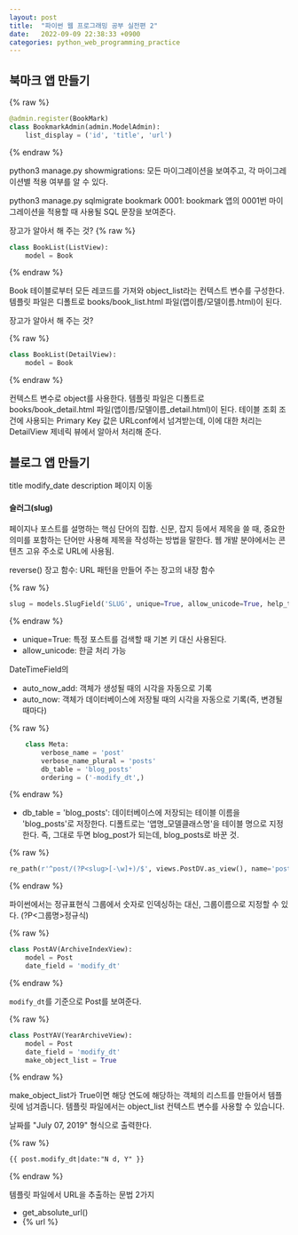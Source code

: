 ```yaml
---
layout: post
title:  "파이썬 웹 프로그래밍 공부 실전편 2"
date:   2022-09-09 22:38:33 +0900
categories: python_web_programming_practice
---
```



## 북마크 앱 만들기

{% raw %}
```python
@admin.register(BookMark)
class BookmarkAdmin(admin.ModelAdmin):
    list_display = ('id', 'title', 'url')
```
{% endraw %}



python3 manage.py showmigrations: 모든 마이그레이션을 보여주고, 각 마이그레이션별 적용 여부를 알 수 있다.

python3 manage.py sqlmigrate bookmark 0001: bookmark 앱의 0001번 마이그레이션을 적용할 때 사용될 SQL 문장을 보여준다.



장고가 알아서 해 주는 것?
{% raw %}
```python
class BookList(ListView):
    model = Book

```
{% endraw %}

Book 테이블로부터 모든 레코드를 가져와 object_list라는 컨텍스트 변수를 구성한다. 템플릿 파일은 디폴트로 books/book_list.html 파일(앱이름/모델이름.html)이 된다.

장고가 알아서 해 주는 것?

{% raw %}
```python
class BookList(DetailView):
    model = Book
```
{% endraw %}

컨텍스트 변수로 object를 사용한다. 템플릿 파일은 디폴트로 books/book_detail.html 파일(앱이름/모델이름_detail.html)이 된다. 테이블 조회 조건에 사용되는 Primary Key 값은 URLconf에서 넘겨받는데, 이에 대한 처리는 DetailView 제네릭 뷰에서 알아서 처리해 준다.


## 블로그 앱 만들기

title
modify_date
description
페이지 이동



#### 슬러그(slug)
페이지나 포스트를 설명하는 핵심 단어의 집합. 신문, 잡지 등에서 제목을 쓸 때, 중요한 의미를 포함하는 단어만 사용해 제목을 작성하는 방법을 말한다. 웹 개발 분야에서는 콘텐츠 고유 주소로 URL에 사용됨.


reverse() 장고 함수: URL 패턴을 만들어 주는 장고의 내장 함수

{% raw %}
```python
slug = models.SlugField('SLUG', unique=True, allow_unicode=True, help_text='one word for title alias.')

```
{% endraw %}

* unique=True: 특정 포스트를 검색할 때 기본 키 대신 사용된다.
* allow_unicode: 한글 처리 가능


DateTimeField의
* auto_now_add: 객체가 생성될 때의 시각을 자동으로 기록
* auto_now: 객체가 데이터베이스에 저장될 때의 시각을 자동으로 기록(즉, 변경될 때마다)


{% raw %}
```python
    class Meta:
        verbose_name = 'post'
        verbose_name_plural = 'posts'
        db_table = 'blog_posts'
        ordering = ('-modify_dt',)
```
{% endraw %}


* db_table = 'blog_posts': 데이터베이스에 저장되는 테이블 이름을 'blog_posts'로 저장한다. 디폴트로는 '앱명_모델클래스명'을 테이블 명으로 지정한다. 즉, 그대로 두면 blog_post가 되는데, blog_posts로 바꾼 것.



{% raw %}
```python
re_path(r'^post/(?P<slug>[-\w]+)/$', views.PostDV.as_view(), name='post_detail'),
```
{% endraw %}

파이썬에서는 정규표현식 그룹에서 숫자로 인덱싱하는 대신, 그룹이름으로 지정할 수 있다. (?P<그룹명>정규식)



{% raw %}
```python
class PostAV(ArchiveIndexView):
    model = Post
    date_field = 'modify_dt'
```
{% endraw %}

`modify_dt`를 기준으로 Post를 보여준다.




{% raw %}
```python
class PostYAV(YearArchiveView):
    model = Post
    date_field = 'modify_dt'
    make_object_list = True
```
{% endraw %}


make_object_list가 True이면 해당 연도에 해당하는 객체의 리스트를 만들어서 템플릿에 넘겨줍니다. 템플릿 파일에서는 object_list 컨텍스트 변수를 사용할 수 있습니다.


날짜를 "July 07, 2019" 형식으로 출력한다.

{% raw %}
```html
{{ post.modify_dt|date:"N d, Y" }}
```
{% endraw %}



템플릿 파일에서 URL을 추출하는 문법 2가지
* get_absolute_url()
* {% url %}



